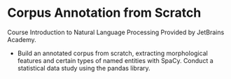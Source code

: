 # Corpus Annotation from Scratch
Course Introduction to Natural Language Processing Provided by JetBrains Academy.
- Build an annotated corpus from scratch, extracting morphological features and certain types of named entities with SpaCy. Conduct a statistical data study using the pandas library.
